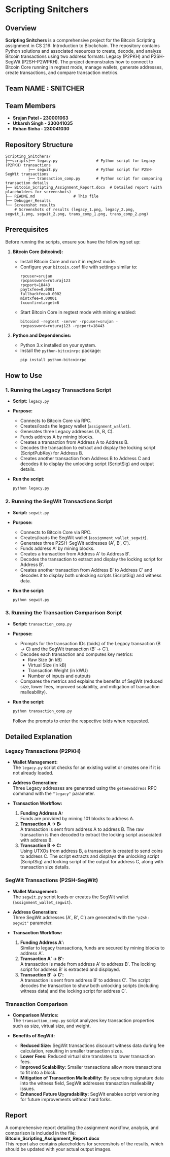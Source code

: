 
# Scripting Snitchers

## Overview

**Scripting Snitchers** is a comprehensive project for the Bitcoin Scripting assignment in CS 216: Introduction to Blockchain. The repository contains Python solutions and associated resources to create, decode, and analyze Bitcoin transactions using two address formats: Legacy (P2PKH) and P2SH-SegWit (P2SH-P2WPKH). The project demonstrates how to connect to Bitcoin Core running in regtest mode, manage wallets, generate addresses, create transactions, and compare transaction metrics.

## Team NAME : SNITCHER
## Team Members

- **Srujan Patel  - 230001063**
- **Utkarsh Singh - 230041035**
- **Rohan Sinha   - 230041030**

## Repository Structure

```
Scripting_Snitchers/
├──scripts├── legacy.py                 # Python script for Legacy (P2PKH) transactions
          ├── segwit.py                 # Python script for P2SH-SegWit transactions
          ├── transaction_comp.py       # Python script for comparing transaction details
├── Bitcoin_Scripting_Assignment_Report.docx  # Detailed report (with placeholders for screenshots)
├── README.md                 # This file
├── Debugger_Results
└── Screenshot results
    # Screenshots of results (legacy_1.png, legacy_2.png, segwit_1.png, segwit_2.png, trans_comp_1.png, trans_comp_2.png)
```

## Prerequisites

Before running the scripts, ensure you have the following set up:

1. **Bitcoin Core (bitcoind):**  
   - Install Bitcoin Core and run it in regtest mode.
   - Configure your `bitcoin.conf` file with settings similar to:
     ```
     rpcuser=srujan
     rpcpassword=ruturaj123
     rpcport=18443
     paytxfee=0.0001
     fallbackfee=0.0002
     mintxfee=0.00001
     txconfirmtarget=6
     ```
   - Start Bitcoin Core in regtest mode with mining enabled:
     ```
     bitcoind -regtest -server -rpcuser=srujan -rpcpassword=ruturaj123 -rpcport=18443
     ```

2. **Python and Dependencies:**  
   - Python 3.x installed on your system.
   - Install the `python-bitcoinrpc` package:
     ```bash
     pip install python-bitcoinrpc
     ```

## How to Use

### 1. Running the Legacy Transactions Script

- **Script:** `legacy.py`
- **Purpose:**  
  - Connects to Bitcoin Core via RPC.
  - Creates/loads the legacy wallet (`assignment_wallet`).
  - Generates three Legacy addresses (A, B, C).
  - Funds address A by mining blocks.
  - Creates a transaction from Address A to Address B.
  - Decodes the transaction to extract and display the locking script (ScriptPubKey) for Address B.
  - Creates another transaction from Address B to Address C and decodes it to display the unlocking script (ScriptSig) and output details.

- **Run the script:**
  ```bash
  python legacy.py
  ```

### 2. Running the SegWit Transactions Script

- **Script:** `segwit.py`
- **Purpose:**  
  - Connects to Bitcoin Core via RPC.
  - Creates/loads the SegWit wallet (`assignment_wallet_segwit`).
  - Generates three P2SH-SegWit addresses (A′, B′, C′).
  - Funds address A′ by mining blocks.
  - Creates a transaction from Address A′ to Address B′.
  - Decodes the transaction to extract and display the locking script for Address B′.
  - Creates another transaction from Address B′ to Address C′ and decodes it to display both unlocking scripts (ScriptSig) and witness data.

- **Run the script:**
  ```bash
  python segwit.py
  ```

### 3. Running the Transaction Comparison Script

- **Script:** `transaction_comp.py`
- **Purpose:**  
  - Prompts for the transaction IDs (txids) of the Legacy transaction (B → C) and the SegWit transaction (B′ → C′).
  - Decodes each transaction and computes key metrics:
    - Raw Size (in kB)
    - Virtual Size (in kB)
    - Transaction Weight (in kWU)
    - Number of inputs and outputs
  - Compares the metrics and explains the benefits of SegWit (reduced size, lower fees, improved scalability, and mitigation of transaction malleability).

- **Run the script:**
  ```bash
  python transaction_comp.py
  ```

  Follow the prompts to enter the respective txids when requested.

## Detailed Explanation

### Legacy Transactions (P2PKH)

- **Wallet Management:**  
  The `legacy.py` script checks for an existing wallet or creates one if it is not already loaded.
  
- **Address Generation:**  
  Three Legacy addresses are generated using the `getnewaddress` RPC command with the `"legacy"` parameter.
  
- **Transaction Workflow:**  
  1. **Funding Address A:**  
     Funds are provided by mining 101 blocks to address A.
  2. **Transaction A → B:**  
     A transaction is sent from address A to address B. The raw transaction is then decoded to extract the locking script associated with address B.
  3. **Transaction B → C:**  
     Using UTXOs from address B, a transaction is created to send coins to address C. The script extracts and displays the unlocking script (ScriptSig) and locking script of the output for address C, along with transaction size details.

### SegWit Transactions (P2SH-SegWit)

- **Wallet Management:**  
  The `segwit.py` script loads or creates the SegWit wallet (`assignment_wallet_segwit`).

- **Address Generation:**  
  Three SegWit addresses (A′, B′, C′) are generated with the `"p2sh-segwit"` parameter.
  
- **Transaction Workflow:**  
  1. **Funding Address A′:**  
     Similar to legacy transactions, funds are secured by mining blocks to address A′.
  2. **Transaction A′ → B′:**  
     A transaction is made from address A′ to address B′. The locking script for address B′ is extracted and displayed.
  3. **Transaction B′ → C′:**  
     A transaction is sent from address B′ to address C′. The script decodes the transaction to show both unlocking scripts (including witness data) and the locking script for address C′.

### Transaction Comparison

- **Comparison Metrics:**  
  The `transaction_comp.py` script analyzes key transaction properties such as size, virtual size, and weight.
  
- **Benefits of SegWit:**  
  - **Reduced Size:** SegWit transactions discount witness data during fee calculation, resulting in smaller transaction sizes.
  - **Lower Fees:** Reduced virtual size translates to lower transaction fees.
  - **Improved Scalability:** Smaller transactions allow more transactions to fit into a block.
  - **Mitigation of Transaction Malleability:** By separating signature data into the witness field, SegWit addresses transaction malleability issues.
  - **Enhanced Future Upgradability:** SegWit enables script versioning for future improvements without hard forks.

## Report

A comprehensive report detailing the assignment workflow, analysis, and comparison is included in the file:  
**Bitcoin_Scripting_Assignment_Report.docx**  
This report also contains placeholders for screenshots of the results, which should be updated with your actual output images.



